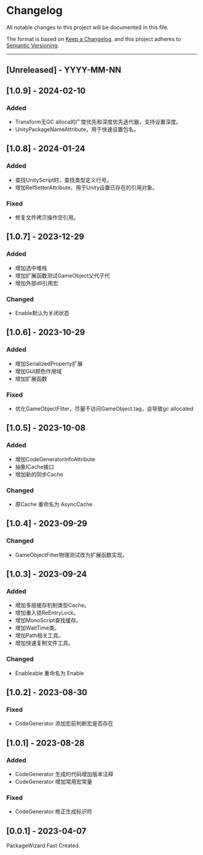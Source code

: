 # Changelog
All notable changes to this project will be documented in this file.

The format is based on [Keep a Changelog](https://keepachangelog.com/en/1.0.0/),
and this project adheres to [Semantic Versioning](https://semver.org/spec/v2.0.0.html).

<!--
## [Unreleased] - YYYY-MM-NN

### Added   
### Changed  
### Deprecated  
### Removed  
### Fixed  
### Security  
-->

---

## [Unreleased] - YYYY-MM-NN

## [1.0.9] - 2024-02-10
### Added  
- Transform无GC alloca的广度优先和深度优先迭代器，支持设置深度。
- UnityPackageNameAttribute，用于快速设置包名。

## [1.0.8] - 2024-01-24

### Added   
- 查找UnityScript时，查找类型定义行号。
- 增加RefSetterAttribute，用于Unity设置已存在的引用对象。

### Fixed  
- 修复文件拷贝操作空引用。


## [1.0.7] - 2023-12-29
### Added   
- 增加选中堆栈
- 增加扩展函数测试GameObject父代子代
- 增加外部dll引用宏

### Changed  
- Enable默认为关闭状态

## [1.0.6] - 2023-10-29
### Added   
- 增加SerializedProperty扩展
- 增加GUI颜色作用域
- 增加扩展函数
 
### Fixed  
- 优化GameObjectFilter，尽量不访问GameObject.tag，会导致gc allocated

## [1.0.5] - 2023-10-08
### Added   
- 增加CodeGeneratorInfoAttribute  
- 抽象ICache接口  
- 增加新的同步Cache  
  
### Changed  
- 原Cache 重命名为 AsyncCache  

## [1.0.4] - 2023-09-29
### Changed 
- GameObjectFilter物理测试改为扩展函数实现。

## [1.0.3] - 2023-09-24
### Added  
- 增加多层缓存机制类型Cache。  
- 增加重入锁ReEntryLock。  
- 增加MonoScript查找缓存。  
- 增加WaitTime类。  
- 增加Path相关工具。  
- 增加快速复制文件工具。  

### Changed 
- Enableable 重命名为  Enable


## [1.0.2] - 2023-08-30
### Fixed  
- CodeGenerator 添加宏前判断宏是否存在

## [1.0.1] - 2023-08-28
### Added 
- CodeGenerator 生成的代码增加版本注释
- CodeGenerator 增加常用宏常量

### Fixed  
- CodeGenerator 修正生成标识符


## [0.0.1] - 2023-04-07
PackageWizard Fast Created.

